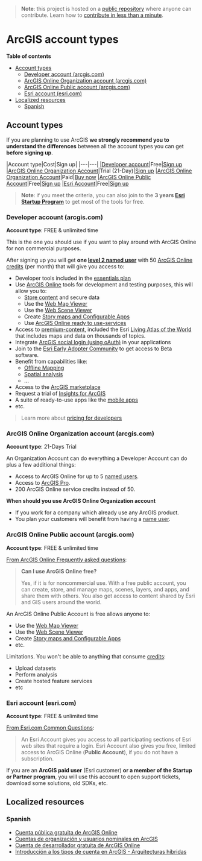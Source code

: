 > **Note**: this project is hosted on a [public repository](https://github.com/hhkaos/awesome-arcgis) where anyone can contribute. Learn how to [contribute in less than a minute](https://github.com/hhkaos/awesome-arcgis/blob/master/CONTRIBUTING.md#contributions).

# ArcGIS account types

<!-- START doctoc generated TOC please keep comment here to allow auto update -->
<!-- DON'T EDIT THIS SECTION, INSTEAD RE-RUN doctoc TO UPDATE -->
**Table of contents**

- [Account types](#account-types)
  - [Developer account (arcgis.com)](#developer-account-arcgiscom)
  - [ArcGIS Online Organization account (arcgis.com)](#arcgis-online-organization-account-arcgiscom)
  - [ArcGIS Online Public account (arcgis.com)](#arcgis-online-public-account-arcgiscom)
  - [Esri account (esri.com)](#esri-account-esricom)
- [Localized resources](#localized-resources)
  - [Spanish](#spanish)

<!-- END doctoc generated TOC please keep comment here to allow auto update -->

## Account types

If you are planning to use ArcGIS **we strongly recommend you to understand the differences** between all the account types you can get **before signing up**.

|Account type|Cost|Sign up|
|---|---|
|[Developer account](#developer-account-arcgiscom)|Free|[Sign up](https://developers.arcgis.com/sign-up/)
|[ArcGIS Online Organization Account](#arcgis-online-organization-account-arcgiscom)|Trial (21-Day)|[Sign up](http://www.arcgis.com/features/free-trial.html)
|[ArcGIS Online Organization Account](#arcgis-online-organization-account-arcgiscom)|Paid|[Buy now](http://www.esri.com/software/arcgis/arcgisonline/purchase)
|[ArcGIS Online Public Account](#arcgis-online-public-account-arcgiscom)|Free|[Sign up](https://www.arcgis.com/home/createaccount.html)
|[Esri Account](#esri-account-esricom)|Free|[Sign up](https://accounts.esri.com/signup)

> **Note**: if you meet the criteria, you can also join to the **3 years [Esri Startup Program](../../esri/partners/programs/startup-program/README.md)** to get most of the tools for free.

### Developer account (arcgis.com)

**Account type**: FREE & unlimited time

This is the one you should use if you want to play around with ArcGIS Online for non commercial purposes.

After signing up you will get **one [level 2 named user](./name-users/README.md)** with 50 [ArcGIS Online credits](../products/arcgis-online/credits/README.md) (per month) that will give you access to:

* Developer tools included in the [essentials plan](../developers/developer-plan/README.md)
* Use [ArcGIS Online](../products/arcgis-online/README.md) tools for development and testing purposes, this will allow you to:
    * [Store content](../content/data-storage/README.md) and secure data
    * Use the [Web Map Viewer](../products/web-map-viewer/README.md)
    * Use the [Web Scene Viewer](../products/web-scene-viewer/README.md)
    * Create [Story maps and Configurable Apps](../products/configurable-apps/README.md)
    * Use [ArcGIS Online ready to use-services](../products/arcgis-online/rest-apis/ready-to-use-services/README.md)
* Access to [premium-content](../content/README.md), included the Esri [Living Atlas of the World](../living-atlas/README.md) that includes maps and data on thousands of topics.
* Integrate [ArcGIS social login (using oAuth)](./name-users/oauth/README.md) in your applications
* Join to the [Esri Early Adopter Community](https://www.esri.com/en-us/early-adopter) to get access to Beta software.
* Benefit from capabilities like:
    * [Offline Mapping](../capabilities/offline/README.md)
    * [Spatial analysis](../capabilities/spatial-analysis/README.md)
    * ...
* Access to the [ArcGIS marketplace](../marketplace/README.md)
* Request a trial of [Insights for ArcGIS](../products/insights-for-arcgis/README.md)
* A suite of ready-to-use apps like the [mobile apps](../mobile-apps/README.md)
* etc.

> Learn more about [pricing for developers](../developers/developer-plan/README.md)

### ArcGIS Online Organization account (arcgis.com)

**Account type**: 21-Days Trial

An Organization Account can do everything a Developer Account can do plus a few additional things:

* Access to ArcGIS Online for up to 5 [named users](./name-users/README.md).
* Access to [ArcGIS Pro](../products/arcgis-desktop/arcgis-pro/README.md).
* 200 ArcGIS Online service credits instead of 50.

**When should you use ArcGIS Online Organization account**

* If you work for a company which already use any ArcGIS product.
* You plan your customers will benefit from having a [name user](./name-users/README.md).

### ArcGIS Online Public account (arcgis.com)

**Account type**: FREE & unlimited time

[From ArcGIS Online Frequently asked questions](http://doc.arcgis.com/en/arcgis-online/reference/faq.htm#anchor4):

> **Can I use ArcGIS Online free?**
>
> Yes, if it is for noncommercial use. With a free public account, you can create, store, and manage maps, scenes, layers, and apps, and share them with others. You also get access to content shared by Esri and GIS users around the world.

An ArcGIS Online Public Account is free allows anyone to:

* Use the [Web Map Viewer](../products/web-map-viewer/README.md)
* Use the [Web Scene Viewer](../products/web-scene-viewer/README.md)
* Create [Story maps and Configurable Apps](../products/configurable-apps/README.md)
* etc.

Limitations. You won't be able to anything that consume [credits](../products/arcgis-online/credits/README.md):

* Upload datasets
* Perform analysis
* Create hosted feature services
* etc

### Esri account (esri.com)

**Account type**: FREE & unlimited time

[From Esri.com Common Questions](https://accounts.esri.com/en/commonquestions):

> An Esri Account gives you access to all participating sections of Esri web sites that require a login. Esri Account also gives you free, limited access to ArcGIS Online (**Public Account**), if you do not have a subscription.

If you are an **ArcGIS paid user** (Esri customer) **or a member of the Startup or Partner program**, you will use this account to open support tickets, download some solutions, old SDKs, etc.

## Localized resources

### Spanish

* [Cuenta pública gratuita de ArcGIS Online](https://www.youtube.com/watch?v=cwAdu1lSkmw&index=10&t=0s&list=PLwq5dz_FjCx6C9-ZtGJGM1eBEjFyndXd6)
* [Cuentas de organización y usuarios nominales en ArcGIS](https://www.youtube.com/watch?v=040SuPH6_ow&list=PLwq5dz_FjCx6C9-ZtGJGM1eBEjFyndXd6&index=10)
* [Cuenta de desarrollador gratuita de ArcGIS Online](https://www.youtube.com/watch?v=w_ZrLpU662A&list=PLwq5dz_FjCx6C9-ZtGJGM1eBEjFyndXd6&index=11)
* [Introducción a los tipos de cuenta en ArcGIS - Arquitecturas híbridas](https://www.youtube.com/watch?v=HUn62MHslv8&index=8&list=PLwq5dz_FjCx6C9-ZtGJGM1eBEjFyndXd6)
